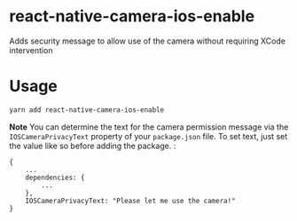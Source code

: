 # react-native-camera-ios-enable
Adds security message to allow use of the camera without requiring XCode intervention

# Usage
```bash
yarn add react-native-camera-ios-enable
```

**Note** You can determine the text for the camera permission message via the `IOSCameraPrivacyText` property of your `package.json` file. To set text, just set the value like so before adding the package. :
```
{
    ...
    dependencies: {
        ...
    },
    IOSCameraPrivacyText: "Please let me use the camera!"
}
```

